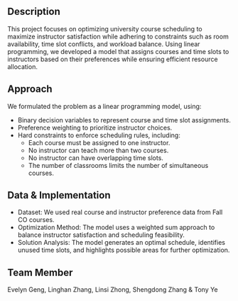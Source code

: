 <h2>Description</h2>
This project focuses on optimizing university course scheduling to maximize instructor satisfaction while adhering to constraints such as room availability, time slot conflicts, and workload balance. Using linear programming, we developed a model that assigns courses and time slots to instructors based on their preferences while ensuring efficient resource allocation.
<br />

<h2>Approach</h2>
We formulated the problem as a linear programming model, using:

- Binary decision variables to represent course and time slot assignments.
- Preference weighting to prioritize instructor choices.
- Hard constraints to enforce scheduling rules, including:
  - Each course must be assigned to one instructor.
  - No instructor can teach more than two courses.
  - No instructor can have overlapping time slots.
  - The number of classrooms limits the number of simultaneous courses.

<h2>Data & Implementation</h2>

- Dataset: We used real course and instructor preference data from Fall CO courses.
- Optimization Method: The model uses a weighted sum approach to balance instructor satisfaction and scheduling feasibility.
- Solution Analysis: The model generates an optimal schedule, identifies unused time slots, and highlights possible areas for further optimization.

<h2>Team Member</h2>
Evelyn Geng, Linghan Zhang, Linsi Zhong, Shengdong Zhang & Tony Ye
